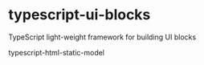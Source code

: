 # typescript-ui-blocks
TypeScript light-weight framework for building UI blocks

typescript-html-static-model